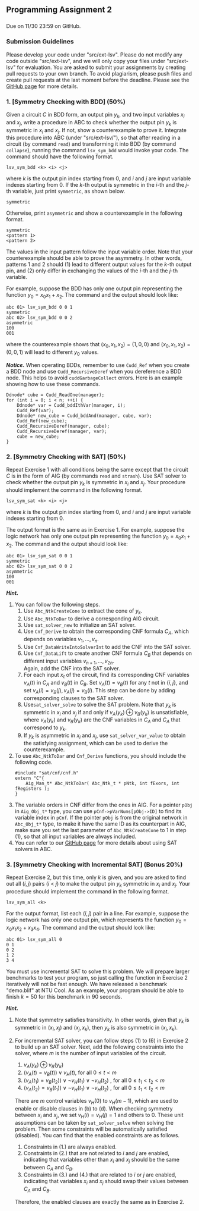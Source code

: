 ## Programming Assignment 2

###
Due on 11/30 23:59 on GitHub.

### Submission Guidelines
Please develop your code under "src/ext-lsv". 
Please do not modify any code outside "src/ext-lsv", and we will only copy your files under "src/ext-lsv" for evaluation. 
You are asked to submit your assignments by creating pull requests to your own branch. 
To avoid plagiarism, please push files and create pull requests at the last moment before the deadline. 
Please see the [GitHub page](https://github.com/NTU-ALComLab/LSV-PA) for more details.

### 1. [Symmetry Checking with BDD] (50%)
Given a circuit $C$ in BDD form, an output pin $y_k$, and two input variables $x_i$ and $x_j$, 
write a procedure in ABC to check whether the output pin $y_k$ is symmetric in $x_i$ and $x_j$. 
If not, show a counterexample to prove it. 
Integrate this procedure into ABC (under "src/ext-lsv/"), so that after reading in a circuit (by command `read`) and transforming it into BDD (by command `collapse`), running the command `lsv_sym_bdd` would invoke your code. The command should have the following format.
```
lsv_sym_bdd <k> <i> <j>
```
where $k$ is the output pin index starting from 0, and $i$ and $j$ are input variable indexes starting from 0. 
If the $k$-th output is symmetric in the $i$-th and the $j$-th variable, just print `symmetric`, as shown below.
```
symmetric
```
Otherwise, print `asymmetric` and show a counterexample in the following format.
```
symmetric
<pattern 1>
<pattern 2> 
```
The values in the input pattern follow the input variable order. 
Note that your counterexample should be able to prove the asymmetry. 
In other words, patterns 1 and 2 should 
(1) lead to different output values for the $k$-th output pin, and
(2) only differ in exchanging the values of the $i$-th and the $j$-th variable.

For example, suppose the BDD has only one output pin representing the function $y_0 = x_0x_1 + x_2$. The command and the output should look like:
```
abc 01> lsv_sym_bdd 0 0 1
symmetric
abc 02> lsv_sym_bdd 0 0 2
asymmetric
100
001
```
where the counterexample shows that $(x_0, x_1, x_2) = (1, 0, 0)$ and $(x_0, x_1, x_2) = (0, 0, 1)$ will lead to different $y_0$ values.

***Notice.*** When operating BDDs, remember to use `Cudd_Ref` when you create a BDD node and use `Cudd_RecursiveDeref` when you dereference a BDD node. 
This helps to avoid `cuddGarbageCollect` errors. Here is an example showing how to use these commands.
```
Ddnode* cube = Cudd_ReadOne(manager);
for (int i = 0; i < n; ++i) {
    Ddnode* var = Cudd_bddIthVar(manager, i);
    Cudd_Ref(var);
    Ddnode* new_cube = Cudd_bddAnd(manager, cube, var);
    Cudd_Ref(new_cube);
    Cudd_RecursiveDeref(manager, cube);
    Cudd_RecursiveDeref(manager, var);
    cube = new_cube;
}
```

### 2. [Symmetry Checking with SAT] (50%)
Repeat Exercise 1 with all conditions being the same except that the circuit $C$ is in the form of AIG (by commands `read` and `strash`). 
Use SAT solver to check whether the output pin $y_k$ is symmetric in $x_i$ and $x_j$. 
Your procedure should implement the command in the following format.
```
lsv_sym_sat <k> <i> <j>
```
where $k$ is the output pin index starting from 0, and $i$ and $j$ are input variable indexes starting from 0. 

The output format is the same as in Exercise 1. 
For example, suppose the logic network has only one output pin representing the function $y_0 = x_0x_1 + x_2$. The command and the output should look like:
```
abc 01> lsv_sym_sat 0 0 1
symmetric
abc 02> lsv_sym_sat 0 0 2
asymmetric
100
001
```

***Hint.***
1. You can follow the following steps.
   1. Use `Abc_NtkCreateCone` to extract the cone of $y_k$.
   2. Use `Abc_NtkToDar` to derive a corresponding AIG circuit.
   3. Use `sat_solver_new` to initialize an SAT solver.
   4. Use `Cnf_Derive` to obtain the corresponding CNF formula $C_A$, which depends on variables $v_1, ..., v_n$.
   5. Use `Cnf_DataWriteIntoSolverInt` to add the CNF into the SAT solver.
   6. Use `Cnf_DataLift` to create another CNF formula $C_B$ that depends on different input variables $v_{n+1}, ..., v_{2n}$.   
Again, add the CNF into the SAT solver.
   7. For each input $x_t$ of the circuit, find its corresponding CNF variables $v_A(t)$ in $C_A$ and $v_B(t)$ in $C_B$. Set $v_A(t) = v_B(t)$ for any $t$ not in $\{i, j\}$, and set $v_A(i) = v_B(j), v_A(j) = v_B(i)$. This step can be done by adding corresponding clauses to the SAT solver.
   8. Use`sat_solver_solve` to solve the SAT problem. Note that $y_k$ is symmetric in $x_i$ and $x_j$ if and only if $v_A(y_k) ⊕ v_B(y_k)$ is unsatisfiable, where
$v_A(y_k)$ and $v_B(y_k)$ are the CNF variables in $C_A$ and $C_A$ that correspond to $y_k$.
   9. If $y_k$ is asymmetric in $x_i$ and $x_j$, use `sat_solver_var_value` to obtain the satisfying assignment, which can be used to derive the counterexample.
2. To use `Abc_NtkToDar` and `Cnf_Derive` functions, you should include the following code.
   ```
   #include "sat/cnf/cnf.h"
   extern "C"{
       Aig_Man_t* Abc_NtkToDar( Abc_Ntk_t * pNtk, int fExors, int fRegisters );
   }
   ```
3. The variable orders in CNF differ from the ones in AIG. For a pointer `pObj` in `Aig_Obj_t*` type, you can use `pCnf->pVarNums[pObj->ID]` to find its variable index in `pCnf`. If the pointer `pObj` is from the original network in `Abc_Obj_t*` type, to make it have the same ID as its counterpart in AIG, make sure you set the last parameter of `Abc_NtkCreateCone` to 1 in step (1), so that all input variables are always included.
4. You can refer to our [GitHub page](https://github.com/NTU-ALComLab/LSV-PA/wiki/Reasoning-with-SAT-solvers) for more details about using SAT solvers in ABC.


### 3. [Symmetry Checking with Incremental SAT] (Bonus 20%)
Repeat Exercise 2, but this time, only $k$ is given, and you are asked to find out all $(i, j)$ pairs ($i$ < $j$) to make the output pin $y_k$ symmetric in $x_i$ and $x_j$. Your procedure should implement the command in the following format.
```
lsv_sym_all <k>
```
For the output format, list each $(i, j)$ pair in a line. For example, suppose the logic network has only one output pin, which represents the function $y_0 =
x_0x_1x_2 + x_3x_4$. The command and the output should look like:
```
abc 01> lsv_sym_all 0
0 1
0 2
1 2
3 4
```
You must use incremental SAT to solve this problem. We will prepare larger benchmarks to test your program, so just calling the function in Exercise 2 iteratively will not be fast enough. We have released a benchmark "demo.blif" at NTU Cool. As an example, your program should be able to finish $k = 50$
for this benchmark in 90 seconds.


***Hint.***
1. Note that symmetry satisfies transitivity. In other words, given that $y_k$ is symmetric in $(x_i, x_j)$ and $(x_j, x_k)$, then $y_k$ is also symmetric in $(x_i, x_k)$.
2. For incremental SAT solver, you can follow steps (1) to (6) in Exercise 2 to build up an SAT solver. Next, add the following constraints into the solver, where $m$ is the number of input variables of the circuit.
    1. $v_A(y_k) ⊕ v_B(y_k)$
    2. $(v_A(t) = v_B(t)) ∨ v_H(t)$,                     for all $0 ≤ t < m$
    3. $(v_A(t_1) = v_B(t_2)) ∨ ¬v_H(t_1) ∨ ¬v_H(t_2)$ , for all $0 ≤ t_1 < t_2 < m$
    4. $(v_A(t_2) = v_B(t_1)) ∨ ¬v_H(t_1) ∨ ¬v_H(t_2)$ , for all $0 ≤ t_1 < t_2 < m$
       
   There are $m$ control variables $v_H(0)$ to $v_H(m − 1)$, which are used to enable or disable clauses in (b) to (d). When checking symmetry between $x_i$ and $x_j$, we set $v_H(i) = v_H(j) = 1$ and others to 0. These unit assumptions can be taken by `sat_solver_solve` when solving the problem. Then some constraints will be automatically satisfied (disabled). You can find that the enabled constraints are as follows.
    1. Constraints in (1.) are always enabled.
    2. Constraints in (2.) that are not related to $i$ and $j$ are enabled, indicating that variables other than $x_i$ and $x_j$ should be the same between $C_A$ and $C_B$.
    3. Constraints in (3.) and (4.) that are related to $i$ or $j$ are enabled, indicating that variables $x_i$ and $x_j$ should swap their values between $C_A$ and $C_B$.

   Therefore, the enabled clauses are exactly the same as in Exercise 2.

